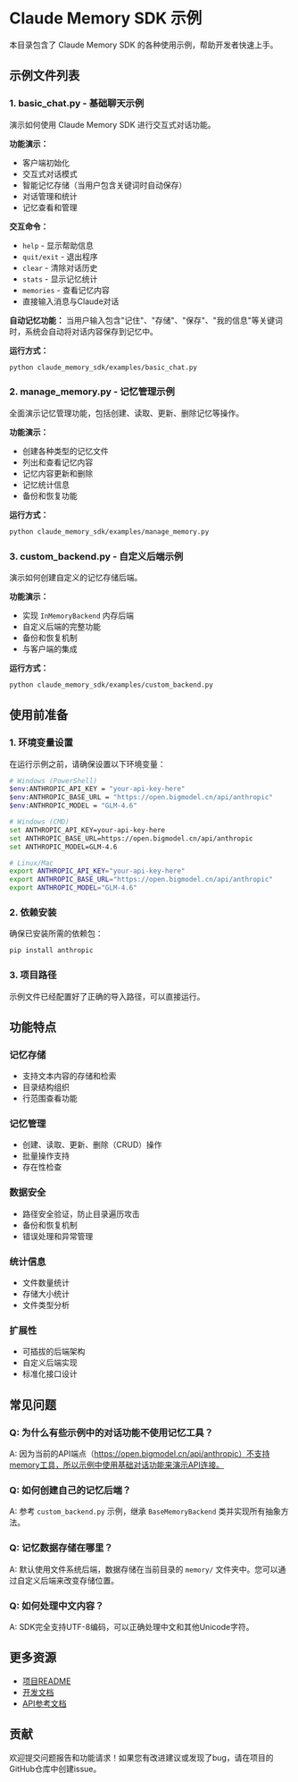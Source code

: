 # Claude Memory SDK 示例

本目录包含了 Claude Memory SDK 的各种使用示例，帮助开发者快速上手。

## 示例文件列表

### 1. basic_chat.py - 基础聊天示例
演示如何使用 Claude Memory SDK 进行交互式对话功能。

**功能演示：**
- 客户端初始化
- 交互式对话模式
- 智能记忆存储（当用户包含关键词时自动保存）
- 对话管理和统计
- 记忆查看和管理

**交互命令：**
- `help` - 显示帮助信息
- `quit/exit` - 退出程序
- `clear` - 清除对话历史
- `stats` - 显示记忆统计
- `memories` - 查看记忆内容
- 直接输入消息与Claude对话

**自动记忆功能：**
当用户输入包含"记住"、"存储"、"保存"、"我的信息"等关键词时，系统会自动将对话内容保存到记忆中。

**运行方式：**
```bash
python claude_memory_sdk/examples/basic_chat.py
```

### 2. manage_memory.py - 记忆管理示例
全面演示记忆管理功能，包括创建、读取、更新、删除记忆等操作。

**功能演示：**
- 创建各种类型的记忆文件
- 列出和查看记忆内容
- 记忆内容更新和删除
- 记忆统计信息
- 备份和恢复功能

**运行方式：**
```bash
python claude_memory_sdk/examples/manage_memory.py
```

### 3. custom_backend.py - 自定义后端示例
演示如何创建自定义的记忆存储后端。

**功能演示：**
- 实现 `InMemoryBackend` 内存后端
- 自定义后端的完整功能
- 备份和恢复机制
- 与客户端的集成

**运行方式：**
```bash
python claude_memory_sdk/examples/custom_backend.py
```

## 使用前准备

### 1. 环境变量设置
在运行示例之前，请确保设置以下环境变量：

```bash
# Windows (PowerShell)
$env:ANTHROPIC_API_KEY = "your-api-key-here"
$env:ANTHROPIC_BASE_URL = "https://open.bigmodel.cn/api/anthropic"
$env:ANTHROPIC_MODEL = "GLM-4.6"

# Windows (CMD)
set ANTHROPIC_API_KEY=your-api-key-here
set ANTHROPIC_BASE_URL=https://open.bigmodel.cn/api/anthropic
set ANTHROPIC_MODEL=GLM-4.6

# Linux/Mac
export ANTHROPIC_API_KEY="your-api-key-here"
export ANTHROPIC_BASE_URL="https://open.bigmodel.cn/api/anthropic"
export ANTHROPIC_MODEL="GLM-4.6"
```

### 2. 依赖安装
确保已安装所需的依赖包：

```bash
pip install anthropic
```

### 3. 项目路径
示例文件已经配置好了正确的导入路径，可以直接运行。

## 功能特点

### 记忆存储
- 支持文本内容的存储和检索
- 目录结构组织
- 行范围查看功能

### 记忆管理
- 创建、读取、更新、删除（CRUD）操作
- 批量操作支持
- 存在性检查

### 数据安全
- 路径安全验证，防止目录遍历攻击
- 备份和恢复机制
- 错误处理和异常管理

### 统计信息
- 文件数量统计
- 存储大小统计
- 文件类型分析

### 扩展性
- 可插拔的后端架构
- 自定义后端实现
- 标准化接口设计

## 常见问题

### Q: 为什么有些示例中的对话功能不使用记忆工具？
A: 因为当前的API端点（https://open.bigmodel.cn/api/anthropic）不支持memory工具，所以示例中使用基础对话功能来演示API连接。

### Q: 如何创建自己的记忆后端？
A: 参考 `custom_backend.py` 示例，继承 `BaseMemoryBackend` 类并实现所有抽象方法。

### Q: 记忆数据存储在哪里？
A: 默认使用文件系统后端，数据存储在当前目录的 `memory/` 文件夹中。您可以通过自定义后端来改变存储位置。

### Q: 如何处理中文内容？
A: SDK完全支持UTF-8编码，可以正确处理中文和其他Unicode字符。

## 更多资源

- [项目README](../../README.md)
- [开发文档](../../CLAUDE.md)
- [API参考文档](../../官方SDK参考.md)

## 贡献

欢迎提交问题报告和功能请求！如果您有改进建议或发现了bug，请在项目的GitHub仓库中创建issue。